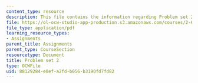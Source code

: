 ```yaml
---
content_type: resource
description: This file contains the information regarding Problem set 2.
file: https://ol-ocw-studio-app-production.s3.amazonaws.com/courses/2-627-fundamentals-of-photovoltaics-fall-2013/88129284e0efa2fdb056b3190fd7fd82_MIT2_627F13_pset2.pdf
file_type: application/pdf
learning_resource_types:
- Assignments
parent_title: Assignments
parent_type: CourseSection
resourcetype: Document
title: Problem set 2
type: OCWFile
uid: 88129284-e0ef-a2fd-b056-b3190fd7fd82
---
```

